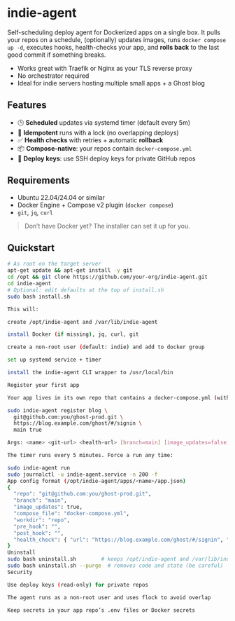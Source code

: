 # indie-agent


Self-scheduling deploy agent for Dockerized apps on a single box. It pulls your repos on a schedule, (optionally) updates images, runs `docker compose up -d`, executes hooks, health-checks your app, and **rolls back** to the last good commit if something breaks.


- Works great with Traefik or Nginx as your TLS reverse proxy
- No orchestrator required
- Ideal for indie servers hosting multiple small apps + a Ghost blog


## Features
- 🕒 **Scheduled** updates via systemd timer (default every 5m)
- 🔁 **Idempotent** runs with a lock (no overlapping deploys)
- ✅ **Health checks** with retries + automatic **rollback**
- 📦 **Compose-native**: your repos contain `docker-compose.yml`
- 🔐 **Deploy keys**: use SSH deploy keys for private GitHub repos


## Requirements
- Ubuntu 22.04/24.04 or similar
- Docker Engine + Compose v2 plugin (`docker compose`)
- `git`, `jq`, `curl`


> Don’t have Docker yet? The installer can set it up for you.


## Quickstart


```bash
# As root on the target server
apt-get update && apt-get install -y git
cd /opt && git clone https://github.com/your-org/indie-agent.git
cd indie-agent
# Optional: edit defaults at the top of install.sh
sudo bash install.sh

This will:

create /opt/indie-agent and /var/lib/indie-agent

install Docker (if missing), jq, curl, git

create a non-root user (default: indie) and add to docker group

set up systemd service + timer

install the indie-agent CLI wrapper to /usr/local/bin

Register your first app

Your app lives in its own repo that contains a docker-compose.yml (with reverse-proxy labels). Register it with the agent:

sudo indie-agent register blog \
  git@github.com:you/ghost-prod.git \
  https://blog.example.com/ghost/#/signin \
  main true

Args: <name> <git-url> <health-url> [branch=main] [image_updates=false]

The timer runs every 5 minutes. Force a run any time:

sudo indie-agent run
sudo journalctl -u indie-agent.service -n 200 -f
App config format (/opt/indie-agent/apps/<name>/app.json)
{
  "repo": "git@github.com:you/ghost-prod.git",
  "branch": "main",
  "image_updates": true,
  "compose_file": "docker-compose.yml",
  "workdir": "repo",
  "pre_hook": "",
  "post_hook": "",
  "health_check": { "url": "https://blog.example.com/ghost/#/signin", "timeout": 10, "retries": 2, "interval": 3 }
}
Uninstall
sudo bash uninstall.sh        # keeps /opt/indie-agent and /var/lib/indie-agent
sudo bash uninstall.sh --purge  # removes code and state (be careful)
Security

Use deploy keys (read-only) for private repos

The agent runs as a non-root user and uses flock to avoid overlap

Keep secrets in your app repo’s .env files or Docker secrets
